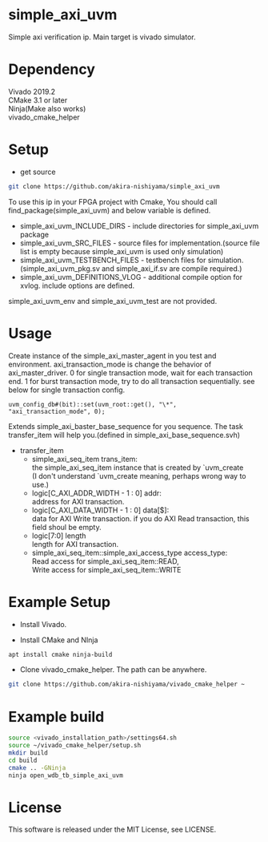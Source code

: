 # simple_axi_uvm
Simple axi verification ip. Main target is vivado simulator.

# Dependency
Vivado 2019.2  
CMake 3.1 or later  
Ninja(Make also works)  
vivado_cmake_helper  

# Setup
- get source
```bash
git clone https://github.com/akira-nishiyama/simple_axi_uvm
```
To use this ip in your FPGA project with Cmake,
You should call find_package(simple_axi_uvm) and below variable is defined.

+ simple_axi_uvm_INCLUDE_DIRS      - include directories for simple_axi_uvm package
+ simple_axi_uvm_SRC_FILES         - source files for implementation.(source file list is empty because simple_axi_uvm is used only simulation)
+ simple_axi_uvm_TESTBENCH_FILES   - testbench files for simulation.(simple_axi_uvm_pkg.sv and simple_axi_if.sv are compile required.)
+ simple_axi_uvm_DEFINITIONS_VLOG  - additional compile option for xvlog. include options are defined.

simple_axi_uvm_env and simple_axi_uvm_test are not provided.

# Usage
Create instance of the simple_axi_master_agent in you test and environment.
axi_transaction_mode is change the behavior of axi_master_driver.
0 for single transaction mode, wait for each transaction end.
1 for burst transaction mode, try to do all transaction sequentially.
see below for single transaction config.

```
uvm_config_db#(bit)::set(uvm_root::get(), "\*", "axi_transaction_mode", 0);
```

Extends simple_axi_baster_base_sequence for you sequence.
The task transfer_item will help you.(defined in simple_axi_base_sequence.svh)
+ transfer_item  
  + simple_axi_seq_item trans_item:  
    the simple_axi_seq_item instance that is created by \`uvm_create  
    (I don't understand \`uvm_create meaning, perhaps wrong way to use.)
  + logic[C_AXI_ADDR_WIDTH - 1 : 0] addr:  
    address for AXI transaction.
  + logic[C_AXI_DATA_WIDTH - 1 : 0] data[$]:  
    data for AXI Write transaction.
    if you do AXI Read transaction, this field shoul be empty.
  + logic[7:0] length  
    length for AXI transaction.
  + simple_axi_seq_item::simple_axi_access_type access_type:  
    Read access for simple_axi_seq_item::READ,  
    Write access for simple_axi_seq_item::WRITE

# Example Setup
- Install Vivado.

- Install CMake and NInja
```bash
apt install cmake ninja-build
```

- Clone vivado_cmake_helper. The path can be anywhere.
```bash
git clone https://github.com/akira-nishiyama/vivado_cmake_helper ~
```

# Example build
```bash
source <vivado_installation_path>/settings64.sh
source ~/vivado_cmake_helper/setup.sh
mkdir build
cd build
cmake .. -GNinja
ninja open_wdb_tb_simple_axi_uvm
```

# License
This software is released under the MIT License, see LICENSE.
